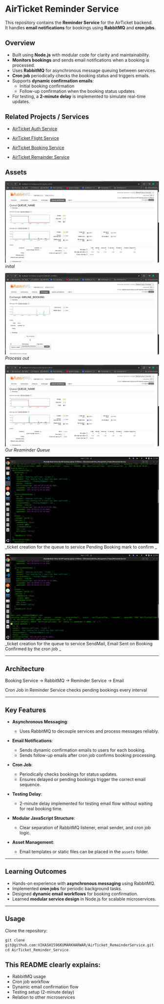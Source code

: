 # AirTicket Reminder Service

This repository contains the **Reminder Service** for the AirTicket backend.  
It handles **email notifications** for bookings using **RabbitMQ** and **cron jobs**.

## Overview

- Built using **Node.js** with modular code for clarity and maintainability.
- **Monitors bookings** and sends email notifications when a booking is processed.
- Uses **RabbitMQ** for asynchronous message queuing between services.
- **Cron job** periodically checks the booking status and triggers emails.
- Supports **dynamic confirmation emails**:
  - Initial booking confirmation
  - Follow-up confirmation when the booking status updates
- For testing, a **2-minute delay** is implemented to simulate real-time updates.

## Related Projects / Services

- [AirTicket Auth Service](https://github.com/VIKASH1596KUMARKHARWAR/Auth_Service)

- [AirTicket Flight Service](https://github.com/VIKASH1596KUMARKHARWAR/FlightAndSearchService)

- [AirTicket Booking Service](https://github.com/VIKASH1596KUMARKHARWAR/AirTicket_BookingService)

- [AirTicket Remainder Service](https://github.com/VIKASH1596KUMARKHARWAR/AirTicket_RemainderService)

## Assets

![Rabbit MQ](assets/1.png)  
_inital_

![Rabbit MQ](assets/2.png)  
_Process out_

![Rabbit MQ](assets/1.png)  
_Our Reaminder Queue_

![Pending Booking ](assets/4.png)  
_ticket creation for the queue to service Pending Booking mark to confirm _

![Email  Sent on Booking Confirmed by the cron job ](assets/5.png)  
_ticket creation for the queue to service SendMail, Email Sent on Booking Confirmed by the cron job _

---

## Architecture

Booking Service → RabbitMQ → Reminder Service → Email

Cron Job in Reminder Service checks pending bookings every interval

---

## Key Features

- **Asynchronous Messaging**:

  - Uses RabbitMQ to decouple services and process messages reliably.

- **Email Notifications**:

  - Sends dynamic confirmation emails to users for each booking.
  - Sends follow-up emails after cron job confirms booking processing.

- **Cron Job**:

  - Periodically checks bookings for status updates.
  - Ensures delayed or pending bookings trigger the correct email sequence.

- **Testing Delay**:

  - 2-minute delay implemented for testing email flow without waiting for real booking time.

- **Modular JavaScript Structure**:

  - Clear separation of RabbitMQ listener, email sender, and cron job logic.

- **Asset Management**:
  - Email templates or static files can be placed in the `assets` folder.

---

## Learning Outcomes

- Hands-on experience with **asynchronous messaging** using RabbitMQ.
- Implemented **cron jobs** for periodic background tasks.
- Designed **dynamic email workflows** for booking confirmation.
- Learned **modular service design** in Node.js for scalable microservices.

---

## Usage

Clone the repository:

```
git clone git@github.com:VIKASH1596KUMARKHARWAR/AirTicket_RemainderService.git
cd AirTicket_Reminder_Service
```

## This README clearly explains:

- RabbitMQ usage
- Cron job workflow
- Dynamic email confirmation flow
- Testing setup (2-minute delay)
- Relation to other microservices
